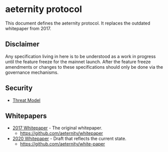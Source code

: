 # aeternity protocol

This document defines the aeternity protocol. It replaces the outdated whitepaper from 2017.

## Disclaimer

Any specification living in here is to be understood as a work in progress until
the feature freeze for the mainnet launch. After the feature freeze amendments
or changes to these specifications should only be done via the governance
mechanisms.

## Security

- [Threat Model](https://github.com/aeternity/aetmodel/blob/master/ThreatModel.md)

## Whitepapers

- [2017 Whitepaper](https://blockchainlab.com/pdf/%91ternity-blockchain-whitepaper.pdf) - The original whitepaper.
    - https://github.com/aeternity/whitepaper
- [2020 Whitepaper](https://github.com/keypair/white-paper/blob/master/aeternity-whitepaper.pdf) - Draft that reflects the current state.
    - https://github.com/aeternity/white-paper
